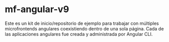 # mf-angular-v9
Este es un kit de inicio/repositorio de ejemplo para trabajar con múltiples microfrontends angulares coexistiendo dentro de una sola página.  Cada de las aplicaciones angulares fue creada y administrada por Angular CLI.
